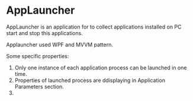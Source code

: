 # AppLauncher
AppLauncher is an application for to collect applications installed on PC start and stop this applications.

Applauncher used WPF and MVVM pattern.

Some specific properties:
1. Only one instance of each application process can be launched in one time.
2. Properties of launched process are ddisplaying in Application Parameters section.
3. 
